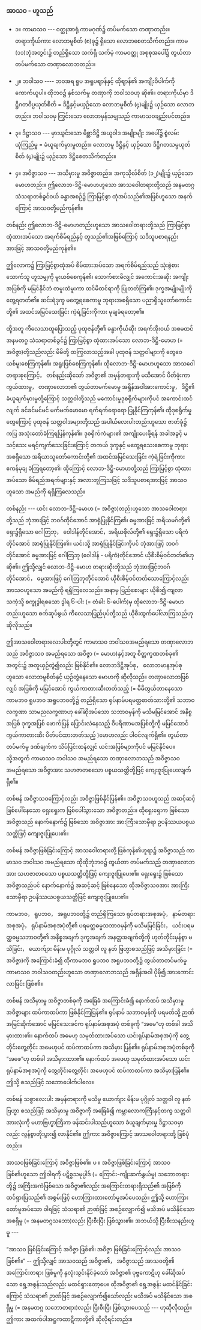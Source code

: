 ### အာသဝ - ဟူသည်

- ၁။ ကာမာသဝ --- ဝတ္ထုအာရုံ ကာမဂုဏ်၌ တပ်မက်သော တဏှာတည်း။ 
တရားကိုယ်ကား လောဘမူစိတ် (၈)ခု၌ ရှိသော လောဘစေတသိက်တည်း။ 
ကာမ (၁၁)ဘုံအတွင်း၌ တည်ရှိသော သက်ရှိ သက်မဲ့ ကာမဝတ္ထု အစုစုအပေါ်၌ တွယ်တာ တပ်မက်သော တဏှာလောဘတည်း။

- ၂။ ဘဝါသဝ ---- ဘဝအရ ရူပ အရူပဈာန်နှင့် ထိုဈာန်၏ အကျိုးဝိပါက်ကို ကောက်ယူပါ။ 
ထိုဘဝ၌ နှစ်သက်မှု တဏှာကို ဘဝါသဝဟု ဆို၏။ 
တရားကိုယ်မှာ ဒိဋ္ဌိဂတဝိပ္ပယုတ်စိတ် = ဒိဋ္ဌိနှင့်မယှဉ်သော လောဘမူစိတ် (၄)မျိုး၌ ယှဉ်သော လောဘတည်း။ 
ဘဝါသဝမှ ကြွင်းသော လောဘမှန်သမျှသည် ကာမာသဝချည်းပင်တည်း။

- ၃။ ဒိဋ္ဌာသဝ --- မှားယွင်းသော မိစ္ဆာဒိဋ္ဌိ အယူဝါဒ အမျိုးမျိုး အပေါ်၌ စွဲလမ်းယုံကြည်မှု = ခံယူချက်မှားမှုတည်း။ 
လောဘမူ ဒိဋ္ဌိနှင့် ယှဉ်သော ဒိဋ္ဌိဂတသမ္ပယုတ်စိတ် (၄)မျိုး၌ ယှဉ်သော ဒိဋ္ဌိစေတသိက်တည်း။

- ၄။ အဝိဇ္ဇာသဝ --- အသိမှားမှု အဝိဇ္ဇာတည်း။ 
အကုသိုလ်စိတ် (၁၂)မျိုး၌ ယှဉ်သော မောဟတည်း။ 
ဤလောဘ-ဒိဋ္ဌိ-မောဟဟူသော အာသဝေါတရားတို့သည် အနမတဂ္ဂသံသရာတစ်ခွင်ဝယ် ခန္ဓာအစဉ်၌ ကြာမြင့်စွာ ထုံအပ်သည်၏အဖြစ်ဟူသော အနက်ကြောင့် အာသဝတို့မည်ကုန်၏။

တစ်နည်း ဤလောဘ-ဒိဋ္ဌိ-မောဟတည်းဟူသော အာသဝေါတရားတို့သည် ကြာမြင့်စွာ ထုံထားအပ်သော အရက်စိမ်ရည်နှင့် တူသည်၏အဖြစ်ကြောင့် သဒိသူပစာရနည်းအားဖြင့် အာသဝတို့မည်ကုန်၏။

ဤလောက၌ ကြာမြင့်စွာထုံအပ် စိမ်ထားအပ်သော အရက်စိမ်ရည်သည် သုံးစွဲစားသောက်သူ ဟူသမျှကို မူးယစ်စေကုန်၏၊ သောက်စားမိလျှင် အကောင်းအဆိုး အကျိုးအပြစ်ကို မမြင်နိုင်ဘဲ တမူးထဲမူးကာ ထင်မိထင်ရာကို ပြုတတ်ကြ၏၊ ဒုက္ခအမျိုးမျိုးကို တွေ့ရတတ်၏။ 
ဆင်းရဲဒုက္ခ မတွေ့ရစေကာမူ ဘုရားအစရှိသော ပညာရှိသူတော်ကောင်းတို့၏ အထင်အမြင်သေးခြင်း ကဲ့ရဲ့ခြင်းကိုကား မုချခံရတော့၏။

ထို့အတူ ကိလေသာထူပြောသည့် ပုထုဇန်တို့၏ ခန္ဓာကိုယ်ဆိုး အရက်အိုးဝယ် အစမထင် အနမတဂ္ဂ သံသရာတစ်ခွင်၌ ကြာမြင့်စွာ ထုံထားအပ်သော လောဘ-ဒိဋ္ဌိ-မောဟ (= အဝိဇ္ဇာ)တို့သည်လည်း မိမိတို့ ထကြွလာသည့်အခါ ပုထုဇန် သတ္တဝါများကို တွေဝေယစ်မူးစေကြကုန်၏၊ အရူးဖြစ်စေကြကုန်၏၊ ထိုလောဘ-ဒိဋ္ဌိ-မောဟဟူသော အာသဝေါတရားစုကြောင့်， တစ်နည်းဆိုသော် အဝိဇ္ဇာ၏ အမှန်တရားကို မသိအောင် ပိတ်ဖုံးကာကွယ်ထားမှု， တဏှာလောဘ၏ တွယ်တာမက်မောမှု အရှိန်အဝါအားကောင်းမှု， ဒိဋ္ဌိ၏ ခံယူချက်မှားမှုတို့ကြောင့် သတ္တဝါတို့သည် မကောင်းမှုဒုစရိုက်များကိုပင် အကောင်းထင်လျက် ခင်ခင်မင်မင် မက်မက်မောမော ရက်ရက်ရောရော ပြုနိုင်ကြကုန်၏၊ ထိုဒုစရိုက်မှုတွေကြောင့် ပုထုဇန် သတ္တဝါအများတို့သည် အပါယ်လေးပါးတည်းဟူသော ဇာတ်ခုံ၌ ကပြ အသုံးတော်ခံကြရပြန်ကုန်၏။ 
ဒုစရိုက်ကံများ၏ အကျိုးပေးဖို့ရန် အခါအခွင့် မသင့်သေး မရင့်ကျက်သေးခြင်းကြောင့် တကယ် ဒုက္ခနှင့် မတွေ့ရသေးစေကာမူ ဘုရားအစရှိသော အရိယာသူတော်ကောင်းတို့၏ အထင်အမြင်သေးခြင်း ကဲ့ရဲ့ခြင်းကိုကား ဧကန်မုချ ခံကြရတော့၏၊ ထိုကြောင့် လောဘ-ဒိဋ္ဌိ-မောဟတို့သည် ကြာမြင့်စွာ ထုံထားအပ်သော စိမ်ရည်အရက်များနှင့် အလားတူကြသဖြင့် သဒိသူပစာရအားဖြင့် အာသဝဟူသော အမည်ကို ရရှိကြလေသည်။

တစ်နည်း --- ယင်း လောဘ-ဒိဋ္ဌိ-မောဟ (= အဝိဇ္ဇာ)တည်းဟူသော အာသဝေါတရားတို့သည် ဘုံအားဖြင့် ဘဝဂ်တိုင်အောင် အာရုံပြုနိုင်ကြ၏၊ ဓမ္မအားဖြင့် အရိယမဂ်တို့၏ ရှေး၌ရှိသော ဂေါတြဘု， ဝေါဒါန်တိုင်အောင်，အရိယဖိုလ်တို့၏ ရှေး၌ရှိသော ပရိကံတိုင်အောင် အာရုံပြုနိုင်ကြ၏။ 
ယင်းသို့ အာရုံပြုနိုင်ခြင်းကိုပင် ဘုံအားဖြင့် ဘဝဂ်တိုင်အောင် ဓမ္မအားဖြင့် ဂေါတြဘု (ဝေါဒါန် - ပရိကံ)တိုင်အောင် ယိုစီးစိမ့်ဝင်တတ်၏ဟုဆို၏။ 
ဤသို့လျှင် လောဘ-ဒိဋ္ဌိ-မောဟ တရားဆိုးတို့သည် ဘုံအားဖြင့်ဘဝဂ်တိုင်အောင်， ဓမ္မအားဖြင့် ဂေါတြဘုတိုင်အောင် ယိုစီးစိမ့်ဝင်တတ်သောကြောင့်လည်း အာသဝဟူသော အမည်ကို ရရှိကြလေသည်။ 
အနာမှ ပြည်စေးများ ယိုစီး၍ ကျလာသကဲ့သို့ စက္ခုဒွါရစသော ဒွါရ ၆-ပါး (= တံခါး ၆-ပေါက်)မှ ထိုလောဘ-ဒိဋ္ဌိ-မောဟတည်းဟူသော စက်ဆုပ်ဖွယ် ကိလေသာပြည်ပုပ်တို့သည် ယိုစီးထွက်ပေါ်လာကြသည်ဟု ဆိုလိုသည်။

ဤအာသဝေါတရားလေးပါးတို့တွင် ကာမာသဝ ဘဝါသဝအမည်ရသော တဏှာလောဘသည် အဝိဇ္ဇာသဝ အမည်ရသော အဝိဇ္ဇာ (= မောဟ)နှင့်အတူ စိတ္တက္ခဏတစ်ခု၏ အတွင်း၌ အတူယှဉ်တွဲ၍လည်း ဖြစ်နိုင်၏။ 
လောဘဒိဋ္ဌိအုပ်စု， လောဘမာနအုပ်စုဟူသော လောဘမူစိတ်နှင့် ယှဉ်တွဲနေသော မောဟကို ဆိုလိုသည်။ 
တဏှာလောဘဖြစ်လျှင် အပြစ်ကို မမြင်အောင် ကွယ်ကာတားဆီးတတ်သည့် (= မိမိတွယ်တာနေသော ကာမဘဝ ရူပဘဝ အရူပဘဝတို့၌ တည်ရှိသော ရုပ်နာမ်ပရမတ္ထဓာတ်သားတို့၏ သဘာဝလက္ခဏာ သာမညလက္ခဏာဟု ခေါ်ဆိုအပ်သော သဘာဝမှန်ကို မသိမမြင်အောင် အနိစ္စအပြစ် ဒုက္ခအပြစ် ဖောက်ပြန် ပြောင်းလဲနေသည့် ဝိပရိဏာမအပြစ်တို့ကို မမြင်အောင် ကွယ်ကာတားဆီး ပိတ်ပင်ထားတတ်သည့် )မောဟလည်း ပါဝင်လျက်ရှိ၏။ 
တွယ်တာတပ်မက်မှု ဒဏ်ချက်က သိပ်ပြင်းထန်လျှင် ယင်းအပြစ်များကိုပင် မမြင်နိုင်ပေ။ 
သို့အတွက် ကာမာသဝ ဘဝါသဝ အမည်ရသော တဏှာလောဘသည် အဝိဇ္ဇာသဝ အမည်ရသော အဝိဇ္ဇာအား သဟဇာတစသော ပစ္စယသတ္တိတို့ဖြင့် ကျေးဇူးပြုပေးလျက်ရှိ၏။

တစ်ဖန် အဝိဇ္ဇာသဝကြောင့်လည်း အဝိဇ္ဇာဖြစ်နိုင်ပြန်၏။ 
အဝိဇ္ဇာသဝဟူသည် အဆင့်ဆင့် ဖြစ်ပေါ်နေသော ရှေးရှေးက ဖြစ်ပေါ်သွားသော အဝိဇ္ဇာတည်း။ 
ထိုရှေးရှေးက ဖြစ်သော အဝိဇ္ဇာသည် နောက်နောက်၌ ဖြစ်သော အဝိဇ္ဇာအား အားကြီးသောမှီရာ ဥပနိဿယပစ္စယသတ္တိဖြင့် ကျေးဇူးပြုပေး၏။

တစ်ဖန် အဝိဇ္ဇာဖြစ်ခြင်းကြောင့် အာသဝေါတရားတို့ ဖြစ်ကုန်၏ဟူရာ၌ အဝိဇ္ဇာသည် ကာမာသဝ ဘဝါသဝ အမည်ရသော ထိုထိုဘုံဘဝ၌ တွယ်တာ တပ်မက်သည့် တဏှာလောဘအား သဟဇာတစသော ပစ္စယသတ္တိတို့ဖြင့် ကျေးဇူးပြုပေး၏။ 
ရှေးရှေး၌ ဖြစ်သော အဝိဇ္ဇာသည်ပင် နောက်နောက်၌ အဆင့်ဆင့် ဖြစ်နေသော ထိုအဝိဇ္ဇာသဝအား အားကြီးသောမှီရာ ဥပနိဿယပစ္စယသတ္တိဖြင့် ကျေးဇူးပြုပေး၏။

ကာမဘဝ， ရူပဘဝ， အရူပဘဝတို့၌ တည်ရှိကြသော ရုပ်တရားအစုအပုံ， နာမ်တရားအစုအပုံ， ရုပ်နာမ်အစုအပုံတို့၏ ပရမတ္ထဓမ္မသဘာဝမှန်ကို မသိမမြင်ခြင်း， ယင်းပရမတ္ထဓမ္မသဘာဝတို့၏ အနိစ္စအချက် ဒုက္ခအချက် အနတ္တအချက်တို့ကို ဟုတ်တိုင်းမှန်စွာ မသိခြင်း， ယောက်ျား မိန်းမ ပုဂ္ဂိုလ် သတ္တဝါ လူ နတ် ဗြဟ္မာစသည်ဖြင့် အသိမှားခြင်း (= အဝိဇ္ဇာ)ကို အကြောင်းခံ၍ ထိုကာမဘဝ ရူပဘဝ အရူပဘဝတို့၌ တွယ်တာတပ်မက်မှု ကာမာသဝ ဘဝါသဝတည်းဟူသော တဏှာလောဘသည် အရှိန်အဝါ ပိုမို၍ အားကောင်းလာခြင်း ဖြစ်၏။

တစ်ဖန် အသိမှားမှု အဝိဇ္ဇာတစ်ခုကို အခြေခံ အကြောင်းခံ၍ နောက်ထပ် အသိမှားမှု အဝိဇ္ဇာများ ထပ်ကာထပ်ကာ ဖြစ်နိုင်ကြပြန်၏။ 
ရုပ်နာမ် သဘာဝမှန်ကို ပရမတ်သို့ ဉာဏ်အမြင်ဆိုက်အောင် မမြင်သေးခင်က ရုပ်နာမ်အစုအပုံ တစ်ခုကို “အမေ”ဟု တစ်ခါ အသိမှားထား၏။ 
နောက်ထပ် အမေဟု သမုတ်ထားအပ်သော ယင်းရုပ်နာမ်အစုအပုံကို တွေ့တိုင်းတွေ့တိုင်း အမေဟုပင် ထပ်ကာထပ်ကာ အသိမှား ပြန်၏။ 
ရုပ်နာမ်အစုအပုံတစ်ခုကို “အဖေ”ဟု တစ်ခါ အသိမှားထား၏။ 
နောက်ထပ် အဖေဟု သမုတ်ထားအပ်သော ယင်းရုပ်နာမ်အစုအပုံကို တွေ့တိုင်းတွေ့တိုင်း အဖေဟုပင် ထပ်ကာထပ်ကာ အသိမှားပြန်၏။ 
ဤသို့ စသည်ဖြင့် သဘောပေါက်ပါလေ။

တစ်ဖန် သစ္စာလေးပါး အမှန်တရားကို မသိမှု ယောက်ျား မိန်းမ ပုဂ္ဂိုလ် သတ္တဝါ လူ နတ် ဗြဟ္မာ စသည်ဖြင့် အသိမှားမှု အဝိဇ္ဇာကို အခြေခံ၍ ကမ္ဘာလောကကြီးနှင့်တကွ သတ္တဝါအားလုံးကို မဟာဗြဟ္မာကြီးက ဖန်ဆင်းပါသည်ဟူသော ခံယူချက်မှားမှု ဒိဋ္ဌာသဝမှာလည်း လွန်စွာတိုးပွား၍ လာနိုင်၏။ 
ဤကား အဝိဇ္ဇာကြောင့် အာသဝေါတရားတို့ ဖြစ်ပုံတည်း။

အာသဝဖြစ်ခြင်းကြောင့် အဝိဇ္ဇာဖြစ်၏။ ပ ။ 
အဝိဇ္ဇာဖြစ်ခြင်းကြောင့် အာသဝဖြစ်၏ဟူသော ဤဝါရကို ပဋိစ္စသမုပ္ပါဒ် (= ကြောင်း-ကျိုးဆက်နွှယ်မှု) သဘောတရားတို့၌ အကြီးအကဲဖြစ်သော အဝိဇ္ဇာ၏လည်း အကြောင်းတရားရှိသည်၏ အဖြစ်ကို ထင်ရှားပြသည်၏ အစွမ်းဖြင့် ဟောကြားထားတော်မူအပ်ပေသည်။ 
ဤသို့ ဟောကြားတော်မူအပ်သော ဝါရဖြင့် သံသရာ၏ ဉာဏ်ဖြင့် အစဉ်လျှောက်၍ မသိအပ် မသိနိုင်သော အစရှိမှု (= အနမတဂ္ဂသဘော)လည်း ပြီးစီးပြီး ဖြစ်သွား၏။ 
အဘယ်သို့ ပြီးစီးသနည်းဟူမူ ---

“အာသဝ ဖြစ်ခြင်းကြောင့် အဝိဇ္ဇာ ဖြစ်၏၊ အဝိဇ္ဇာ ဖြစ်ခြင်းကြောင့်လည်း အာသဝ ဖြစ်၏။” -- 
ဤသို့လျှင် အာသဝသည် အဝိဇ္ဇာ၏， အဝိဇ္ဇာသည် အာသဝတို့၏ အကြောင်းတရား ဖြစ်မှုကို နှလုံးသွင်းနိုင်ခဲ့သော် အဝိဇ္ဇာ၏ ပုဗ္ဗကောဋိဟု ခေါ်ဆိုအပ်သော ရှေ့အစွန်းသည်လည်း မထင်ရှားတော့ပေ။ 
ထိုအဝိဇ္ဇာ၏ ရှေ့အစွန်း မထင်နိုင်ခြင်းကြောင့် သံသရာ၏ ဉာဏ်ဖြင့် အစဉ်လျှောက်၍သော်လည်း မသိအပ် မသိနိုင်သော အစရှိမှု (= အနမတဂ္ဂ သဘောတရား)လည်း ပြီးစီးပြီး ဖြစ်သွားပေသည် --- ဟုဆိုလိုသည်။ 
ဤကား အထက်ပါအဋ္ဌကထာဋီကာတို့၏ ဆိုလိုရင်းတည်း။
